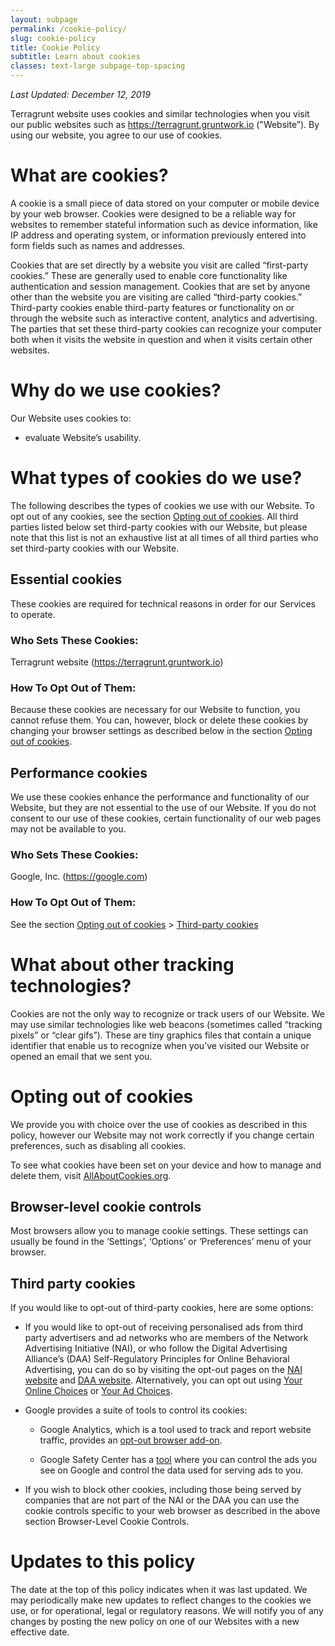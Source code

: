 ```yaml
---
layout: subpage
permalink: /cookie-policy/
slug: cookie-policy
title: Cookie Policy
subtitle: Learn about cookies
classes: text-large subpage-top-spacing
---
```


*Last Updated: December 12, 2019*

Terragrunt website uses cookies and similar technologies when you visit our public websites such as <https://terragrunt.gruntwork.io> ("Website”). By using our website, you agree to our use of cookies.

# What are cookies?

A cookie is a small piece of data stored on your computer or mobile device by your web browser. Cookies were designed to be a reliable way for websites to remember stateful information such as device information, like IP address and operating system, or information previously entered into form fields such as names and addresses.

Cookies that are set directly by a website you visit are called “first-party cookies.” These are generally used to enable core functionality like authentication and session management. Cookies that are set by anyone other than the website you are visiting are called “third-party cookies.” Third-party cookies enable third-party features or functionality on or through the website such as interactive content, analytics and advertising. The parties that set these third-party cookies can recognize your computer both when it visits the website in question and when it visits certain other websites.

# Why do we use cookies?

Our Website uses cookies to:

  - evaluate Website’s usability.

# What types of cookies do we use?

The following describes the types of cookies we use with our Website. To opt out of any cookies, see the section [Opting out of cookies](#opting-out-of-cookies). All third parties listed below set third-party cookies with our Website, but please note that this list is not an exhaustive list at all times of all third parties who set third-party cookies with our Website.

## Essential cookies

These cookies are required for technical reasons in order for our Services to operate.

### Who Sets These Cookies:

Terragrunt website (<https://terragrunt.gruntwork.io>)

### How To Opt Out of Them:

Because these cookies are necessary for our Website to function, you cannot refuse them. You can, however, block or delete these cookies by changing your browser settings as described below in the section [Opting out of cookies](#opting-out-of-cookies).

## Performance cookies

We use these cookies enhance the performance and functionality of our Website, but they are not essential to the use of our Website. If you do not consent to our use of these cookies, certain functionality of our web pages may not be available to you.

### Who Sets These Cookies:

Google, Inc. (<https://google.com>)

### How To Opt Out of Them:

See the section [Opting out of cookies](#opting-out-of-cookies) \> [Third-party cookies](#third-party-cookies)

# What about other tracking technologies?

Cookies are not the only way to recognize or track users of our Website. We may use similar technologies like web beacons (sometimes called “tracking pixels” or “clear gifs”). These are tiny graphics files that contain a unique identifier that enable us to recognize when you’ve visited our Website or opened an email that we sent you.

# Opting out of cookies

We provide you with choice over the use of cookies as described in this policy, however our Website may not work correctly if you change certain preferences, such as disabling all cookies.

To see what cookies have been set on your device and how to manage and delete them, visit [AllAboutCookies.org](https://www.allaboutcookies.org/).

## Browser-level cookie controls

Most browsers allow you to manage cookie settings. These settings can usually be found in the ‘Settings’, ‘Options’ or ‘Preferences’ menu of your browser.

## Third party cookies

If you would like to opt-out of third-party cookies, here are some options:

  - If you would like to opt-out of receiving personalised ads from third party advertisers and ad networks who are members of the Network Advertising Initiative (NAI), or who follow the Digital Advertising Alliance’s (DAA) Self-Regulatory Principles for Online Behavioral Advertising, you can do so by visiting the opt-out pages on the [NAI website](http://optout.networkadvertising.org/) and [DAA website](https://digitaladvertisingalliance.org/). Alternatively, you can opt out using [Your Online Choices](http://www.youronlinechoices.eu/) or [Your Ad Choices](http://optout.aboutads.info/?c=2&lang=EN).

  - Google provides a suite of tools to control its cookies:

      - Google Analytics, which is a tool used to track and report website traffic, provides an [opt-out browser add-on](https://tools.google.com/dlpage/gaoptout).

      - Google Safety Center has a [tool](https://www.google.com/safetycenter/tools/#!/) where you can control the ads you see on Google and control the data used for serving ads to you.

  - If you wish to block other cookies, including those being served by companies that are not part of the NAI or the DAA you can use the cookie controls specific to your web browser as described in the above section Browser-Level Cookie Controls.

# Updates to this policy

The date at the top of this policy indicates when it was last updated. We may periodically make new updates to reflect changes to the cookies we use, or for operational, legal or regulatory reasons. We will notify you of any changes by posting the new policy on one of our Websites with a new effective date.
